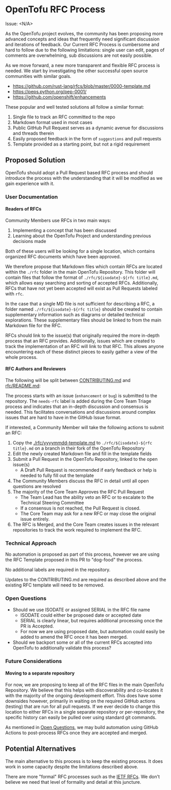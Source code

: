 # OpenTofu RFC Process

Issue: <N/A>

As the OpenTofu project evolves, the community has been proposing more advanced concepts and ideas that frequently need significant discussion and iterations of feedback. Our Current RFC Process is cumbersome and hard to follow due to the following limitations: single user can edit, pages of comments are overwhelming, sub discussions are not easily possible.

As we move forward, a new more transparent and flexible RFC process is needed. We start by investigating the other successful open source communities with similar goals.
* https://github.com/rust-lang/rfcs/blob/master/0000-template.md
* https://peps.python.org/pep-0001/
* https://github.com/openshift/enhancements

These popular and well tested solutions all follow a similar format:
1. Single file to track an RFC committed to the repo
2. Markdown format used in most cases
3. Public GitHub Pull Request serves as a dynamic avenue for discussions and threads therein
4. Easily proposed feedback in the form of `suggestions` and pull requests
5. Template provided as a starting point, but not a rigid requirement

## Proposed Solution

OpenTofu should adopt a Pull Request based RFC process and should introduce the process with the understanding that it will be modified as we gain experience with it.

### User Documentation

#### Readers of RFCs

Community Members use RFCs in two main ways:
1. Implementing a concept that has been discussed
2. Learning about the OpenTofu Project and understanding previous decisions made

Both of these users will be looking for a single location, which contains organized RFC documents which have been approved.

We therefore propose that Markdown files which contain RFCs are located within the `./rfc` folder in the main OpenTofu Repository. This folder will contain files that follow the format of `./rfc/${isodate}-${rfc title}.md`, which allows easy searching and sorting of accepted RFCs. Additionally, RFCs that have not yet been accepted will exist as Pull Requests labeled with `rfc`.

In the case that a single MD file is not sufficient for describing a RFC, a folder named `./rfc/${isodate}-${rfc title}` should be created to contain supplementary information such as diagrams or detailed technical explorations. These supplementary files should be linked to from the main Markdown file for the RFC.

RFCs should link to the issue(s) that originally required the more in-depth process that an RFC provides. Additionally, issues which are created to track the implementation of an RFC will link to that RFC. This allows anyone encountering each of these distinct pieces to easily gather a view of the whole process.

#### RFC Authors and Reviewers

The following will be split between [CONTRIBUTING.md](../CONTRIBUTING.md) and [rfc/README.md](./README.md):

The process starts with an issue (`enhancement` or `bug`) is submitted to the repository. The `needs-rfc` label is added during the Core Team Triage process and indicates that an in-depth discussion and consensus is needed. This facilitates conversations and discussions around complex issues that are hard to have in the GitHub Issue format.

If interested, a Community Member will take the following actions to submit an RFC:
1. Copy the [./rfc/yyyymmdd-template.md](link) to `./rfc/${isodate}-${rfc title}.md` on a branch in their fork of the OpenTofu Repository
2. Edit the newly created Markdown file and fill in the template fields
3. Submit a Pull Request in the OpenTofu Repository, linked to the open issue(s)
   - A Draft Pull Request is recommended if early feedback or help is needed to fully fill out the template
4. The Community Members discuss the RFC in detail until all open questions are resolved
5. The majority of the Core Team Approves the RFC Pull Request
   - The Team Lead has the ability veto an RFC or to escalate to the Technical Steering Committee
   - If a consensus is not reached, the Pull Request is closed.
   - The Core Team may ask for a new RFC or may close the original issue entirely.
6. The RFC is Merged, and the Core Team creates issues in the relevant repositories to track the work required to implement the RFC.

### Technical Approach

No automation is proposed as part of this process, however we are using the RFC Template proposed in this PR to "dog-food" the process.

No additional labels are required in the repository.

Updates to the CONTRIBUTING.md are required as described above and the existing RFC template will need to be removed.

### Open Questions

* Should we use ISODATE or assigned SERIAL in the RFC file name
  - ISODATE could either be proposed date or accepted date
  - SERIAL is clearly linear, but requires additional processing once the PR is Accepted.
  - For now we are using proposed date, but automation could easily be added to amend the RFC once it has been merged.
* Should we backport some or all of the current RFCs accepted into OpenTofu to additionally validate this process?

### Future Considerations

#### Moving to a separate repository

For now, we are proposing to keep all of the RFC files in the main OpenTofu Repository. We believe that this helps with discoverability and co-locates it with the majority of the ongoing development effort. This does have some downsides however, primarily in waiting on the required GitHub actions (testing) that are run for all pull requests. If we ever decide to change this location to either RFCs in a single separate repository or per-repository, the specific history can easily be pulled over using standard git commands.

As mentioned in [Open Questions](#Open-Questions), we may build automation using GitHub Actions to post-process RFCs once they are accepted and merged.

## Potential Alternatives

The main alternative to this process is to keep the existing process. It does work in some capacity despite the limitations described above.

There are more "formal" RFC processes such as the [IETF RFCs](https://en.wikipedia.org/wiki/List_of_RFCs). We don't believe we need that level of formality and detail at this juncture.

